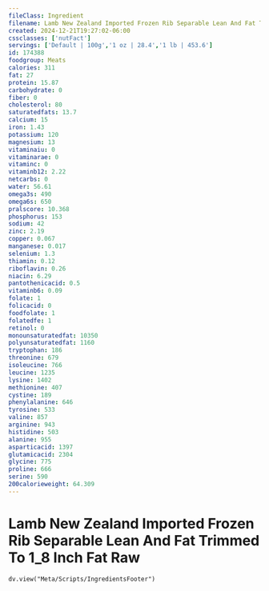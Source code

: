 ```yaml
---
fileClass: Ingredient
filename: Lamb New Zealand Imported Frozen Rib Separable Lean And Fat Trimmed To 1_8 Inch Fat Raw
created: 2024-12-21T19:27:02-06:00
cssclasses: ['nutFact']
servings: ['Default | 100g','1 oz | 28.4','1 lb | 453.6']
id: 174388
foodgroup: Meats
calories: 311
fat: 27
protein: 15.87
carbohydrate: 0
fiber: 0
cholesterol: 80
saturatedfats: 13.7
calcium: 15
iron: 1.43
potassium: 120
magnesium: 13
vitaminaiu: 0
vitaminarae: 0
vitaminc: 0
vitaminb12: 2.22
netcarbs: 0
water: 56.61
omega3s: 490
omega6s: 650
pralscore: 10.368
phosphorus: 153
sodium: 42
zinc: 2.19
copper: 0.067
manganese: 0.017
selenium: 1.3
thiamin: 0.12
riboflavin: 0.26
niacin: 6.29
pantothenicacid: 0.5
vitaminb6: 0.09
folate: 1
folicacid: 0
foodfolate: 1
folatedfe: 1
retinol: 0
monounsaturatedfat: 10350
polyunsaturatedfat: 1160
tryptophan: 186
threonine: 679
isoleucine: 766
leucine: 1235
lysine: 1402
methionine: 407
cystine: 189
phenylalanine: 646
tyrosine: 533
valine: 857
arginine: 943
histidine: 503
alanine: 955
asparticacid: 1397
glutamicacid: 2304
glycine: 775
proline: 666
serine: 590
200calorieweight: 64.309
---
```


# Lamb New Zealand Imported Frozen Rib Separable Lean And Fat Trimmed To 1_8 Inch Fat Raw

```dataviewjs
dv.view("Meta/Scripts/IngredientsFooter")
```